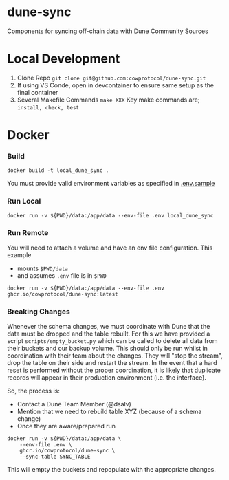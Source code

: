 # dune-sync

Components for syncing off-chain data with Dune Community Sources

# Local Development

1. Clone Repo `git clone git@github.com:cowprotocol/dune-sync.git`
2. If using VS Conde, open in devcontainer to ensure same setup as the final container
3. Several Makefile Commands `make XXX`
   Key make commands are; `install, check, test`

# Docker

### Build

```shell
docker build -t local_dune_sync .
```

You must provide valid environment variables as specified in [.env.sample](.env.sample)

### Run Local

```shell
docker run -v ${PWD}/data:/app/data --env-file .env local_dune_sync
```

### Run Remote

You will need to attach a volume and have an env file configuration. This example

- mounts `$PWD/data`
- and assumes `.env` file is in `$PWD`

```shell
docker run -v ${PWD}/data:/app/data --env-file .env ghcr.io/cowprotocol/dune-sync:latest
```


### Breaking Changes

Whenever the schema changes, we must coordinate with Dune that the data must be dropped and the table rebuilt.
For this we have provided a script `scripts/empty_bucket.py` which can be called to delete all data from their 
buckets and our backup volume. This should only be run whilst in coordination with their team about the changes. 
They will "stop the stream", drop the table on their side and restart the stream. 
In the event that a hard reset is performed without the proper coordination, 
it is likely that duplicate records will appear in their production environment (i.e. the interface). 

So, the process is:

- Contact a Dune Team Member (@dsalv)
- Mention that we need to rebuild table XYZ (because of a schema change)
- Once they are aware/prepared run
```shell
docker run -v ${PWD}/data:/app/data \
    --env-file .env \
    ghcr.io/cowprotocol/dune-sync \
    --sync-table SYNC_TABLE
```

This will empty the buckets and repopulate with the appropriate changes.

